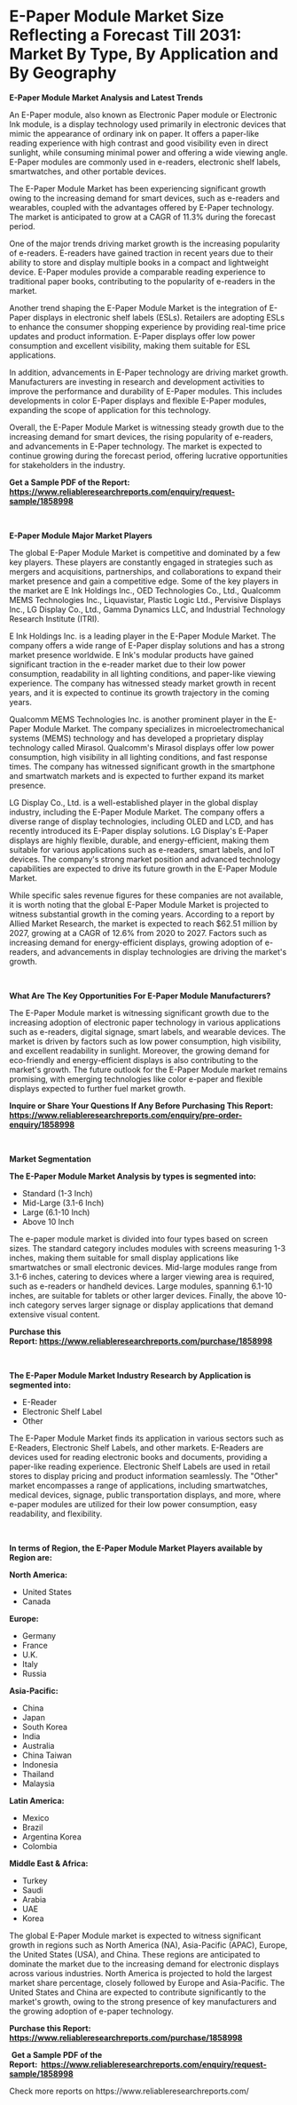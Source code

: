 <p><h1>E-Paper Module Market Size Reflecting a Forecast Till 2031: Market By Type, By Application and By Geography</h1></p><p><strong>E-Paper Module Market Analysis and Latest Trends</strong></p>
<p><p>An E-Paper module, also known as Electronic Paper module or Electronic Ink module, is a display technology used primarily in electronic devices that mimic the appearance of ordinary ink on paper. It offers a paper-like reading experience with high contrast and good visibility even in direct sunlight, while consuming minimal power and offering a wide viewing angle. E-Paper modules are commonly used in e-readers, electronic shelf labels, smartwatches, and other portable devices.</p><p>The E-Paper Module Market has been experiencing significant growth owing to the increasing demand for smart devices, such as e-readers and wearables, coupled with the advantages offered by E-Paper technology. The market is anticipated to grow at a CAGR of 11.3% during the forecast period. </p><p>One of the major trends driving market growth is the increasing popularity of e-readers. E-readers have gained traction in recent years due to their ability to store and display multiple books in a compact and lightweight device. E-Paper modules provide a comparable reading experience to traditional paper books, contributing to the popularity of e-readers in the market.</p><p>Another trend shaping the E-Paper Module Market is the integration of E-Paper displays in electronic shelf labels (ESLs). Retailers are adopting ESLs to enhance the consumer shopping experience by providing real-time price updates and product information. E-Paper displays offer low power consumption and excellent visibility, making them suitable for ESL applications.</p><p>In addition, advancements in E-Paper technology are driving market growth. Manufacturers are investing in research and development activities to improve the performance and durability of E-Paper modules. This includes developments in color E-Paper displays and flexible E-Paper modules, expanding the scope of application for this technology.</p><p>Overall, the E-Paper Module Market is witnessing steady growth due to the increasing demand for smart devices, the rising popularity of e-readers, and advancements in E-Paper technology. The market is expected to continue growing during the forecast period, offering lucrative opportunities for stakeholders in the industry.</p></p>
<p><strong>Get a Sample PDF of the Report:&nbsp; <a href="https://www.reliableresearchreports.com/enquiry/request-sample/1858998">https://www.reliableresearchreports.com/enquiry/request-sample/1858998</a></strong></p>
<p>&nbsp;</p>
<p><strong>E-Paper Module Major Market Players</strong></p>
<p><p>The global E-Paper Module Market is competitive and dominated by a few key players. These players are constantly engaged in strategies such as mergers and acquisitions, partnerships, and collaborations to expand their market presence and gain a competitive edge. Some of the key players in the market are E Ink Holdings Inc., OED Technologies Co., Ltd., Qualcomm MEMS Technologies Inc., Liquavistar, Plastic Logic Ltd., Pervisive Displays Inc., LG Display Co., Ltd., Gamma Dynamics LLC, and Industrial Technology Research Institute (ITRI).</p><p>E Ink Holdings Inc. is a leading player in the E-Paper Module Market. The company offers a wide range of E-Paper display solutions and has a strong market presence worldwide. E Ink's modular products have gained significant traction in the e-reader market due to their low power consumption, readability in all lighting conditions, and paper-like viewing experience. The company has witnessed steady market growth in recent years, and it is expected to continue its growth trajectory in the coming years.</p><p>Qualcomm MEMS Technologies Inc. is another prominent player in the E-Paper Module Market. The company specializes in microelectromechanical systems (MEMS) technology and has developed a proprietary display technology called Mirasol. Qualcomm's Mirasol displays offer low power consumption, high visibility in all lighting conditions, and fast response times. The company has witnessed significant growth in the smartphone and smartwatch markets and is expected to further expand its market presence.</p><p>LG Display Co., Ltd. is a well-established player in the global display industry, including the E-Paper Module Market. The company offers a diverse range of display technologies, including OLED and LCD, and has recently introduced its E-Paper display solutions. LG Display's E-Paper displays are highly flexible, durable, and energy-efficient, making them suitable for various applications such as e-readers, smart labels, and IoT devices. The company's strong market position and advanced technology capabilities are expected to drive its future growth in the E-Paper Module Market.</p><p>While specific sales revenue figures for these companies are not available, it is worth noting that the global E-Paper Module Market is projected to witness substantial growth in the coming years. According to a report by Allied Market Research, the market is expected to reach $62.51 million by 2027, growing at a CAGR of 12.6% from 2020 to 2027. Factors such as increasing demand for energy-efficient displays, growing adoption of e-readers, and advancements in display technologies are driving the market's growth.</p></p>
<p>&nbsp;</p>
<p><strong>What Are The Key Opportunities For E-Paper Module Manufacturers?</strong></p>
<p><p>The E-Paper Module market is witnessing significant growth due to the increasing adoption of electronic paper technology in various applications such as e-readers, digital signage, smart labels, and wearable devices. The market is driven by factors such as low power consumption, high visibility, and excellent readability in sunlight. Moreover, the growing demand for eco-friendly and energy-efficient displays is also contributing to the market's growth. The future outlook for the E-Paper Module market remains promising, with emerging technologies like color e-paper and flexible displays expected to further fuel market growth.</p></p>
<p><strong>Inquire or Share Your Questions If Any Before Purchasing This Report: <a href="https://www.reliableresearchreports.com/enquiry/pre-order-enquiry/1858998">https://www.reliableresearchreports.com/enquiry/pre-order-enquiry/1858998</a></strong></p>
<p>&nbsp;</p>
<p><strong>Market Segmentation</strong></p>
<p><strong>The E-Paper Module Market Analysis by types is segmented into:</strong></p>
<p><ul><li>Standard (1-3 Inch)</li><li>Mid-Large (3.1-6 Inch)</li><li>Large (6.1-10 Inch)</li><li>Above 10 Inch</li></ul></p>
<p><p>The e-paper module market is divided into four types based on screen sizes. The standard category includes modules with screens measuring 1-3 inches, making them suitable for small display applications like smartwatches or small electronic devices. Mid-large modules range from 3.1-6 inches, catering to devices where a larger viewing area is required, such as e-readers or handheld devices. Large modules, spanning 6.1-10 inches, are suitable for tablets or other larger devices. Finally, the above 10-inch category serves larger signage or display applications that demand extensive visual content.</p></p>
<p><strong>Purchase this Report:&nbsp;<a href="https://www.reliableresearchreports.com/purchase/1858998">https://www.reliableresearchreports.com/purchase/1858998</a></strong></p>
<p>&nbsp;</p>
<p><strong>The E-Paper Module Market Industry Research by Application is segmented into:</strong></p>
<p><ul><li>E-Reader</li><li>Electronic Shelf Label</li><li>Other</li></ul></p>
<p><p>The E-Paper Module Market finds its application in various sectors such as E-Readers, Electronic Shelf Labels, and other markets. E-Readers are devices used for reading electronic books and documents, providing a paper-like reading experience. Electronic Shelf Labels are used in retail stores to display pricing and product information seamlessly. The "Other" market encompasses a range of applications, including smartwatches, medical devices, signage, public transportation displays, and more, where e-paper modules are utilized for their low power consumption, easy readability, and flexibility.</p></p>
<p>&nbsp;</p>
<p><strong>In terms of Region, the E-Paper Module Market Players available by Region are:</strong></p>
<p>
    <p> <strong> North America: </strong>
        <ul>
            <li>United States</li>
            <li>Canada</li>
        </ul>
        </p> 
    <p> <strong> Europe: </strong>
        <ul>
            <li>Germany</li>
            <li>France</li>
            <li>U.K.</li>
            <li>Italy</li>
            <li>Russia</li>
        </ul>
        </p> 
    <p> <strong> Asia-Pacific: </strong>
        <ul>
            <li>China</li>
            <li>Japan</li>
            <li>South Korea</li>
            <li>India</li>
            <li>Australia</li>
            <li>China Taiwan</li>
            <li>Indonesia</li>
            <li>Thailand</li>
            <li>Malaysia</li>
        </ul>
        </p> 
    <p> <strong> Latin America: </strong>
        <ul>
            <li>Mexico</li>
            <li>Brazil</li>
            <li>Argentina Korea</li>
            <li>Colombia</li>
        </ul>
        </p> 
    <p> <strong> Middle East & Africa: </strong>
        <ul>
            <li>Turkey</li>
            <li>Saudi</li>
            <li>Arabia</li>
            <li>UAE</li>
            <li>Korea</li>
        </ul>
    </p>
    </p>
<p><p>The global E-Paper Module market is expected to witness significant growth in regions such as North America (NA), Asia-Pacific (APAC), Europe, the United States (USA), and China. These regions are anticipated to dominate the market due to the increasing demand for electronic displays across various industries. North America is projected to hold the largest market share percentage, closely followed by Europe and Asia-Pacific. The United States and China are expected to contribute significantly to the market's growth, owing to the strong presence of key manufacturers and the growing adoption of e-paper technology.</p></p>
<p><strong>Purchase this Report: <a href="https://www.reliableresearchreports.com/purchase/1858998">https://www.reliableresearchreports.com/purchase/1858998</a></strong></p>
<p>&nbsp;<strong>Get a Sample PDF of the Report:&nbsp;&nbsp;<a href="https://www.reliableresearchreports.com/enquiry/request-sample/1858998">https://www.reliableresearchreports.com/enquiry/request-sample/1858998</a></strong></p>
<p><strong></strong></p>
<p>Check more reports on https://www.reliableresearchreports.com/</p>